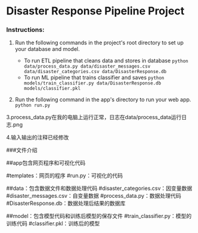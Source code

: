 # Disaster Response Pipeline Project

### Instructions:
1. Run the following commands in the project's root directory to set up your database and model.

    - To run ETL pipeline that cleans data and stores in database
        `python data/process_data.py data/disaster_messages.csv data/disaster_categories.csv data/DisasterResponse.db`
    - To run ML pipeline that trains classifier and saves
        `python models/train_classifier.py data/DisasterResponse.db models/classifier.pkl`

2. Run the following command in the app's directory to run your web app.
    `python run.py`


3.process_data.py在我的电脑上运行正常，日志在data/process_data运行日志.png

4.输入输出的注释已经修改

###文件介绍

##app包含网页程序和可视化代码

#templates：网页的程序
#run.py：可视化的代码

##data：包含数据文件和数据处理代码
#disaster_categories.csv：因变量数据
#disaster_messages.csv：自变量数据
#process_data.py：数据处理代码
#DisasterResponse.db：数据处理后结果的数据库

##model：包含模型代码和训练后模型的保存文件
#train_classifier.py：模型的训练代码
#classifier.pkl：训练后的模型
